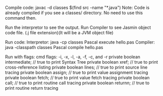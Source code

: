 Compile code: javac -d classes $(find src -name "*.java")
Note: Code is already compiled if you see a classes/ directory. No need to use this command then.

Run the interpretor to see the output.
Run Compiler to see Jasmin object code file. (.j file extension)(It will be a JVM object file)

Run code:
Interpretor: java -cp classes Pascal execute hello.pas
Compiler: java -classpath classes Pascal compile hello.pas

Run with flags:
cmd flags: -i, -x, -l, -a, -f, -c, and -r
private boolean intermediate; // true to print Syntax Tree
private boolean xref; // true to print cross-reference listing
private boolean lines; // true to print source line tracing
private boolean assign; // true to print value assignment tracing
private boolean fetch; // true to print value fetch tracing
private boolean call; // true to print routine call tracing
private boolean returnn; // true to print routine return tracing
